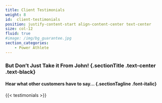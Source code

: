 ```yaml
---
title: Client Testimonials
weight: 8
id:  client-testimonials
position: justify-content-start align-content-center text-center
size: col-12
fluid: true
#image: /img/bg_guarantee.jpg
section_categories:
    - Power Athlete
---
```


### But Don’t Just Take it From John! {.sectionTitle .text-center .text-black}

#### Hear what other customers have to say... {.sectionTagline .font-italic}

{{< testimonials >}}
